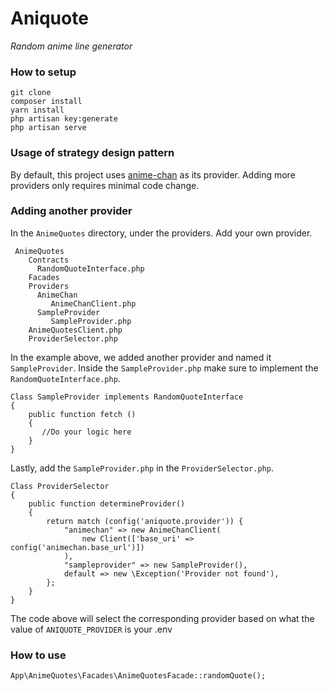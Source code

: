 # Aniquote
_Random anime line generator_

### How to setup
    git clone
    composer install
    yarn install
    php artisan key:generate
    php artisan serve


### Usage of strategy design pattern
By default, this project uses [anime-chan](https://animechan.vercel.app/) as its provider.
Adding more providers only requires minimal code change.

### Adding another provider
In the `AnimeQuotes` directory, under the providers. Add your own provider.

     AnimeQuotes
        Contracts
          RandomQuoteInterface.php
        Facades
        Providers
          AnimeChan
             AnimeChanClient.php
          SampleProvider
             SampleProvider.php
        AnimeQuotesClient.php
        ProviderSelector.php

In the example above, we added another provider and named it `SampleProvider`.
Inside the `SampleProvider.php` make sure to implement the `RandomQuoteInterface.php`.

    Class SampleProvider implements RandomQuoteInterface
    {
        public function fetch () 
        {
           //Do your logic here
        }
    }


Lastly, add the `SampleProvider.php` in the `ProviderSelector.php`.

    Class ProviderSelector
    {
        public function determineProvider()
        {
            return match (config('aniquote.provider')) {
                "animechan" => new AnimeChanClient(
                    new Client(['base_uri' => config('animechan.base_url')])
                ),
                "sampleprovider" => new SampleProvider(),
                default => new \Exception('Provider not found'),
            };
        }
    }

The code above will select the corresponding provider based on what the value of `ANIQUOTE_PROVIDER` is your .env


### How to use
    App\AnimeQuotes\Facades\AnimeQuotesFacade::randomQuote();
